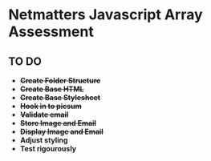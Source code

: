 # Netmatters Javascript Array Assessment

## TO DO

- ~~**Create Folder Structure**~~
- ~~**Create Base HTML**~~
- ~~**Create Base Stylesheet**~~
- ~~**Hook in to picsum**~~
- ~~**Validate email**~~
- ~~**Store Image and Email**~~
- ~~**Display Image and Email**~~
- **Adjust styling**
- **Test rigourously**